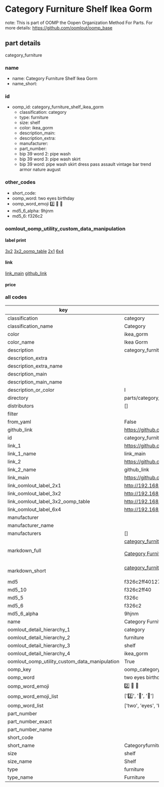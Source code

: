 # Category Furniture Shelf Ikea Gorm  

note: This is part of OOMP the Oopen Organization Method For Parts. For more details: https://github.com/oomlout/oomp_base

##  part details



category_furniture

### name
* name: Category Furniture Shelf Ikea Gorm
* name_short: 
### id
* oomp_id: category_furniture_shelf_ikea_gorm
  * classification: category
  * type: furniture
  * size: shelf
  * color: ikea_gorm
  * description_main: 
  * description_extra: 
  * manufacturer: 
  * part_number: 
  * bip 39 word 2: pipe wash
  * bip 39 word 3: pipe wash skirt
  * bip 39 word: pipe wash skirt dress pass assault vintage bar trend armor nature august

### other_codes
* short_code: 
* oomp_word: two eyes birthday
* oomp_word_emoji :two: :eyes: :birthday:
* md5_6_alpha: 9hjnm
* md5_6: f326c2






### oomlout_oomp_utility_custom_data_manipulation
#### label print
[3x2](http://192.168.1.245:1112/?label=oomp%209hjnm)
[3x2_oomp_table](http://192.168.1.107:1112/?label=oomp%209hjnm)
[2x1](http://192.168.1.242:1112/?label=oomp%209hjnm)
[6x4](http://192.168.1.55:1112/?label=oomp%209hjnm)    

#### link

[link_main](https://github.com/oomlout/oomlout_oomp_current_version_messy/tree/main/parts/category_furniture_shelf_ikea_gorm) [github_link](https://github.com/oomlout/oomlout_oomp_part_src/tree/main/parts/category_furniture_shelf_ikea_gorm)                             

#### price







### all codes 
| key | value |  
| --- | --- |  
| classification | category |  
| classification_name | Category |  
| color | ikea_gorm |  
| color_name | Ikea Gorm |  
| description | category_furniture |  
| description_extra |  |  
| description_extra_name |  |  
| description_main |  |  
| description_main_name |  |  
| description_or_color | I  |  
| directory | parts/category_furniture_shelf_ikea_gorm |  
| distributors | [] |  
| filter |  |  
| from_yaml | False |  
| github_link | https://github.com/oomlout/oomlout_oomp_part_src/tree/main/parts/category_furniture_shelf_ikea_gorm |  
| id | category_furniture_shelf_ikea_gorm |  
| link_1 | https://github.com/oomlout/oomlout_oomp_current_version_messy/tree/main/parts/category_furniture_shelf_ikea_gorm |  
| link_1_name | link_main |  
| link_2 | https://github.com/oomlout/oomlout_oomp_part_src/tree/main/parts/category_furniture_shelf_ikea_gorm |  
| link_2_name | github_link |  
| link_main | https://github.com/oomlout/oomlout_oomp_current_version_messy/tree/main/parts/category_furniture_shelf_ikea_gorm |  
| link_oomlout_label_2x1 | http://192.168.1.242:1112/?label=oomp%209hjnm |  
| link_oomlout_label_3x2 | http://192.168.1.245:1112/?label=oomp%209hjnm |  
| link_oomlout_label_3x2_oomp_table | http://192.168.1.107:1112/?label=oomp%209hjnm |  
| link_oomlout_label_6x4 | http://192.168.1.55:1112/?label=oomp%209hjnm |  
| manufacturer |  |  
| manufacturer_name |  |  
| manufacturers | [] |  
| markdown_full | [category_furniture_shelf_ikea_gorm](https://github.com/oomlout/oomlout_oomp_current_version_messy/tree/main/parts/category_furniture_shelf_ikea_gorm)<br>[](https://github.com/oomlout/oomlout_oomp_current_version_messy/tree/main/parts/category_furniture_shelf_ikea_gorm)<br>[Category Furniture Shelf Ikea Gorm](https://github.com/oomlout/oomlout_oomp_current_version_messy/tree/main/parts/category_furniture_shelf_ikea_gorm)<br><br> |  
| markdown_short | [category_furniture_shelf_ikea_gorm](https://github.com/oomlout/oomlout_oomp_current_version_messy/tree/main/parts/category_furniture_shelf_ikea_gorm)<br><br> |  
| md5 | f326c2ff40127e843650542b957ddd2a |  
| md5_10 | f326c2ff40 |  
| md5_5 | f326c |  
| md5_6 | f326c2 |  
| md5_6_alpha | 9hjnm |  
| name | Category Furniture Shelf Ikea Gorm |  
| oomlout_detail_hierarchy_1 | category |  
| oomlout_detail_hierarchy_2 | furniture |  
| oomlout_detail_hierarchy_3 | shelf |  
| oomlout_detail_hierarchy_4 | ikea_gorm |  
| oomlout_oomp_utility_custom_data_manipulation | True |  
| oomp_key | oomp_category_furniture_shelf_ikea_gorm |  
| oomp_word | two eyes birthday |  
| oomp_word_emoji | :two: :eyes: :birthday: |  
| oomp_word_emoji_list | [':two:', ':eyes:', ':birthday:'] |  
| oomp_word_list | ['two', 'eyes', 'birthday'] |  
| part_number |  |  
| part_number_exact |  |  
| part_number_name |  |  
| short_code |  |  
| short_name | Categoryfurniture |  
| size | shelf |  
| size_name | Shelf |  
| type | furniture |  
| type_name | Furniture |  
